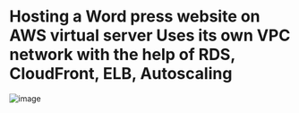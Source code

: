 # Hosting a Word press website on AWS virtual server Uses its own VPC network with the help of RDS, CloudFront, ELB, Autoscaling



![image](https://user-images.githubusercontent.com/100831265/205538760-4c02ac45-615a-4749-a931-bacecc0116cb.png)







